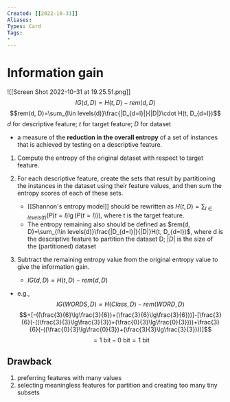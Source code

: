```yaml
---
Created: [[2022-10-31]]
Aliases: 
Types: Card
Tags: 
- 
---
```

# Information gain
![[Screen Shot 2022-10-31 at 19.25.51.png]]
$$IG(d, D)=H(t, D)-rem(d, D)$$
$$rem(d, D)=\sum_{l\in levels(d)}\frac{|D_{d=l}|}{|D|}\cdot H(t, D_{d=l})$$
$d$ for descriptive feature; $t$ for target feature; $D$ for dataset
- a measure of the **reduction in the overall entropy** of a set of instances that is achieved by testing on a descriptive feature. 

1. Compute the entropy of the original dataset with respect to target feature. 
   
2. For each descriptive feature, create the sets that result by partitioning the instances in the dataset using their feature values, and then sum the entropy scores of each of these sets. 
   - [[Shannon's entropy model]] should be rewritten as $H(t, D)=\sum_{l\in levels(t)}(P(t=l)\lg(P(t=l)))$, where t is the target feature. 
   - The entropy remaining also should be defined as $rem(d, D)=\sum_{l\in levels(d)}\frac{|D_{d=l}|}{|D|}H(t, D_{d=l})$, where d is the descriptive feature to partition the dataset D; $|D|$ is the size of the (partitioned) dataset
3. Subtract the remaining entropy value from the original entropy value to give the information gain. 
   - $IG(d, D)=H(t, D)-rem(d, D)$

- e.g., 
  $$IG(WORDS, D)=H(Class, D)-rem(WORD, D)$$
  $$=[-((\frac{3}{6}\lg\frac{3}{6})+(\frac{3}{6}\lg\frac{3}{6}))]-[\frac{3}{6}(-((\frac{3}{3}\lg\frac{3}{3})+(\frac{0}{3}\lg\frac{0}{3})))+\frac{3}{6}(-((\frac{0}{3}\lg\frac{0}{3})+(\frac{3}{3}\lg\frac{3}{3})))]$$
  $$=1\text{ bit}-0\text{ bit}=1\text{ bit}$$
  
## Drawback
1. preferring features with many values
2. selecting meaningless features for partition and creating too many tiny subsets